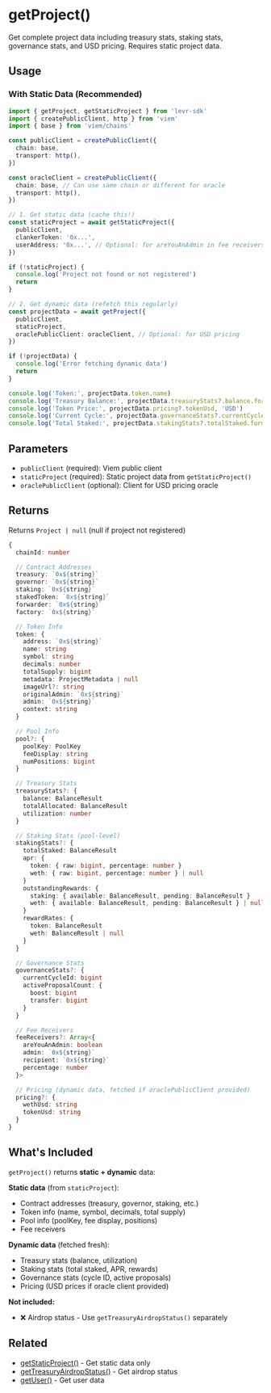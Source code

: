 # getProject()

Get complete project data including treasury stats, staking stats, governance stats, and USD pricing. Requires static project data.

## Usage

### With Static Data (Recommended)

```typescript
import { getProject, getStaticProject } from 'levr-sdk'
import { createPublicClient, http } from 'viem'
import { base } from 'viem/chains'

const publicClient = createPublicClient({
  chain: base,
  transport: http(),
})

const oracleClient = createPublicClient({
  chain: base, // Can use same chain or different for oracle
  transport: http(),
})

// 1. Get static data (cache this!)
const staticProject = await getStaticProject({
  publicClient,
  clankerToken: '0x...',
  userAddress: '0x...', // Optional: for areYouAnAdmin in fee receivers
})

if (!staticProject) {
  console.log('Project not found or not registered')
  return
}

// 2. Get dynamic data (refetch this regularly)
const projectData = await getProject({
  publicClient,
  staticProject,
  oraclePublicClient: oracleClient, // Optional: for USD pricing
})

if (!projectData) {
  console.log('Error fetching dynamic data')
  return
}

console.log('Token:', projectData.token.name)
console.log('Treasury Balance:', projectData.treasuryStats?.balance.formatted)
console.log('Token Price:', projectData.pricing?.tokenUsd, 'USD')
console.log('Current Cycle:', projectData.governanceStats?.currentCycleId.toString())
console.log('Total Staked:', projectData.stakingStats?.totalStaked.formatted)
```

## Parameters

- `publicClient` (required): Viem public client
- `staticProject` (required): Static project data from `getStaticProject()`
- `oraclePublicClient` (optional): Client for USD pricing oracle

## Returns

Returns `Project | null` (null if project not registered)

```typescript
{
  chainId: number

  // Contract Addresses
  treasury: `0x${string}`
  governor: `0x${string}`
  staking: `0x${string}`
  stakedToken: `0x${string}`
  forwarder: `0x${string}`
  factory: `0x${string}`

  // Token Info
  token: {
    address: `0x${string}`
    name: string
    symbol: string
    decimals: number
    totalSupply: bigint
    metadata: ProjectMetadata | null
    imageUrl?: string
    originalAdmin: `0x${string}`
    admin: `0x${string}`
    context: string
  }

  // Pool Info
  pool?: {
    poolKey: PoolKey
    feeDisplay: string
    numPositions: bigint
  }

  // Treasury Stats
  treasuryStats?: {
    balance: BalanceResult
    totalAllocated: BalanceResult
    utilization: number
  }

  // Staking Stats (pool-level)
  stakingStats?: {
    totalStaked: BalanceResult
    apr: {
      token: { raw: bigint, percentage: number }
      weth: { raw: bigint, percentage: number } | null
    }
    outstandingRewards: {
      staking: { available: BalanceResult, pending: BalanceResult }
      weth: { available: BalanceResult, pending: BalanceResult } | null
    }
    rewardRates: {
      token: BalanceResult
      weth: BalanceResult | null
    }
  }

  // Governance Stats
  governanceStats?: {
    currentCycleId: bigint
    activeProposalCount: {
      boost: bigint
      transfer: bigint
    }
  }

  // Fee Receivers
  feeReceivers?: Array<{
    areYouAnAdmin: boolean
    admin: `0x${string}`
    recipient: `0x${string}`
    percentage: number
  }>

  // Pricing (dynamic data, fetched if oraclePublicClient provided)
  pricing?: {
    wethUsd: string
    tokenUsd: string
  }
}
```

## What's Included

`getProject()` returns **static + dynamic** data:

**Static data** (from `staticProject`):

- Contract addresses (treasury, governor, staking, etc.)
- Token info (name, symbol, decimals, total supply)
- Pool info (poolKey, fee display, positions)
- Fee receivers

**Dynamic data** (fetched fresh):

- Treasury stats (balance, utilization)
- Staking stats (total staked, APR, rewards)
- Governance stats (cycle ID, active proposals)
- Pricing (USD prices if oracle client provided)

**Not included:**

- ❌ Airdrop status - Use `getTreasuryAirdropStatus()` separately

## Related

- [getStaticProject()](./static-project.md) - Get static data only
- [getTreasuryAirdropStatus()](./airdrop-status.md) - Get airdrop status
- [getUser()](./user.md) - Get user data

